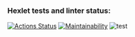 ### Hexlet tests and linter status:
[![Actions Status](https://github.com/JoJoCrit/java-project-lvl1/workflows/hexlet-check/badge.svg)](https://github.com/JoJoCrit/java-project-lvl1/actions)
[![Maintainability](https://api.codeclimate.com/v1/badges/a99a88d28ad37a79dbf6/maintainability)](https://codeclimate.com/github/codeclimate/codeclimate/maintainability)
![test](https://github.com/JoJoCrit/java-project-lvl1/actions/workflows/test.yml/badge.svg)
